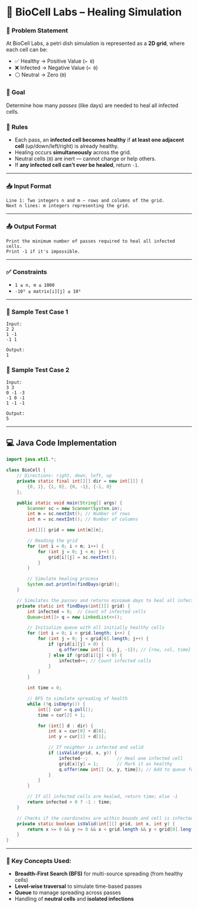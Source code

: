 # 🧫 BioCell Labs – Healing Simulation

### 🧪 **Problem Statement**

At BioCell Labs, a petri dish simulation is represented as a **2D grid**, where each cell can be:

* ✅ Healthy → Positive Value (`> 0`)
* ❌ Infected → Negative Value (`< 0`)
* ⚪ Neutral → Zero (`0`)

### 🎯 **Goal**

Determine how many *passes* (like days) are needed to heal all infected cells.

### 🔁 **Rules**

* Each pass, an **infected cell becomes healthy** if **at least one adjacent cell** (up/down/left/right) is already healthy.
* Healing occurs **simultaneously** across the grid.
* Neutral cells (`0`) are inert — cannot change or help others.
* If **any infected cell can’t ever be healed**, return `-1`.

---

### 📥 Input Format

```
Line 1: Two integers n and m — rows and columns of the grid.
Next n lines: m integers representing the grid.
```

---

### 📤 Output Format

```
Print the minimum number of passes required to heal all infected cells.
Print -1 if it's impossible.
```

---

### ✅ Constraints

* `1 ≤ n, m ≤ 1000`
* `-10⁹ ≤ matrix[i][j] ≤ 10⁹`

---

### 🧪 Sample Test Case 1

```
Input:
2 2
1 -1
-1 1

Output:
1
```

### 🧪 Sample Test Case 2

```
Input:
3 3
0 -1 -3
-1 0 -1
1 -1 -1

Output:
5
```

---

## 💻 Java Code Implementation

```java
import java.util.*;

class BioCell {
    // Directions: right, down, left, up
    private static final int[][] dir = new int[][] {
        {0, 1}, {1, 0}, {0, -1}, {-1, 0}
    };

    public static void main(String[] args) {
        Scanner sc = new Scanner(System.in);
        int m = sc.nextInt(); // Number of rows
        int n = sc.nextInt(); // Number of columns

        int[][] grid = new int[m][n];

        // Reading the grid
        for (int i = 0; i < m; i++) {
            for (int j = 0; j < n; j++) {
                grid[i][j] = sc.nextInt();
            }
        }

        // Simulate healing process
        System.out.println(findDays(grid));
    }

    // Simulates the passes and returns minimum days to heal all infected
    private static int findDays(int[][] grid) {
        int infected = 0;  // Count of infected cells
        Queue<int[]> q = new LinkedList<>();

        // Initialize queue with all initially healthy cells
        for (int i = 0; i < grid.length; i++) {
            for (int j = 0; j < grid[0].length; j++) {
                if (grid[i][j] > 0) {
                    q.offer(new int[] {i, j, -1}); // {row, col, time}
                } else if (grid[i][j] < 0) {
                    infected++; // Count infected cells
                }
            }
        }

        int time = 0;

        // BFS to simulate spreading of health
        while (!q.isEmpty()) {
            int[] cur = q.poll();
            time = cur[2] + 1;

            for (int[] d : dir) {
                int x = cur[0] + d[0];
                int y = cur[1] + d[1];

                // If neighbor is infected and valid
                if (isValid(grid, x, y)) {
                    infected--;           // Heal one infected cell
                    grid[x][y] = 1;       // Mark it as healthy
                    q.offer(new int[] {x, y, time}); // Add to queue for next round
                }
            }
        }

        // If all infected cells are healed, return time; else -1
        return infected > 0 ? -1 : time;
    }

    // Checks if the coordinates are within bounds and cell is infected
    private static boolean isValid(int[][] grid, int x, int y) {
        return x >= 0 && y >= 0 && x < grid.length && y < grid[0].length && grid[x][y] < 0;
    }
}
```

---

### 🧠 Key Concepts Used:

* **Breadth-First Search (BFS)** for multi-source spreading (from healthy cells)
* **Level-wise traversal** to simulate time-based passes
* **Queue** to manage spreading across passes
* Handling of **neutral cells** and **isolated infections**
